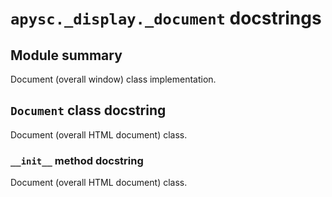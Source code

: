 # `apysc._display._document` docstrings

## Module summary

Document (overall window) class implementation.

## `Document` class docstring

Document (overall HTML document) class.

### `__init__` method docstring

Document (overall HTML document) class.